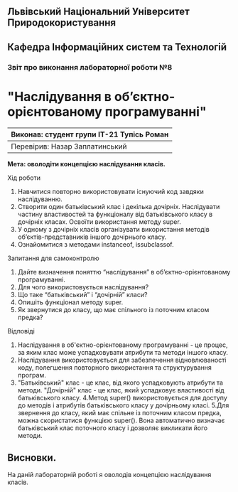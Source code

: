 ## Львівський Національний Університет Природокористування
## Кафедра Інформаційних систем та Технологій



### Звіт про виконання лабораторної роботи №8
# "Наслідування в об’єктно-орієнтованому програмуванні"



| Виконав: студент групи ІТ-21 Тупісь Роман     |
|----------------------------------------------|
| Перевірив: Назар Заплатинський               |




**Мета: оволодіти концепцією наслідування класів.**


Хід роботи

1. Навчитися повторно використовувати існуючий код завдяки
наслідуванню.
2. Створити один батьківський клас і декілька дочірніх. Наслідувати
частину властивостей та функціоналу від батьківського класу в дочірніх
класах. Освоїти використання методу super.
3. У одному з дочірніх класів організувати використання методів
об’єктів-представників іншого дочірнього класу.
4. Ознайомитися з методами instanceof, issubclassof.

Запитання для самоконтролю
1. Дайте визначення поняттю “наслідування” в об’єктно-орієнтованому
програмуванні.
2. Для чого використовується наслідування?
3. Що таке “батьківський” і “дочірній” класи?
4. Опишіть функціонал методу super.
5. Як звернутися до класу, що має спільного із поточним класом предка?



Відповіді
1. Наслідування в об'єктно-орієнтованому програмуванні - це процес, 
за яким клас може успадковувати атрибути та методи іншого класу.
2. Наслідування використовується для забезпечення відновлюваності 
коду, полегшення повторного використання та структурування програм.
3. "Батьківський" клас - це клас, від якого успадковують атрибути 
та методи. "Дочірній" клас - це клас, який успадковує властивості
від батьківського класу.
4.Метод super() використовується для доступу до методів і атрибутів 
батьківського класу у дочірньому класі.
5.Для звернення до класу, який має спільне із поточним класом предка, 
можна скористатися функцією super(). Вона автоматично визначає 
батьківський клас поточного класу і дозволяє викликати його методи.

## Висновки. 

На даній лабораторній роботі я оволодів концепцією наслідування класів. 
